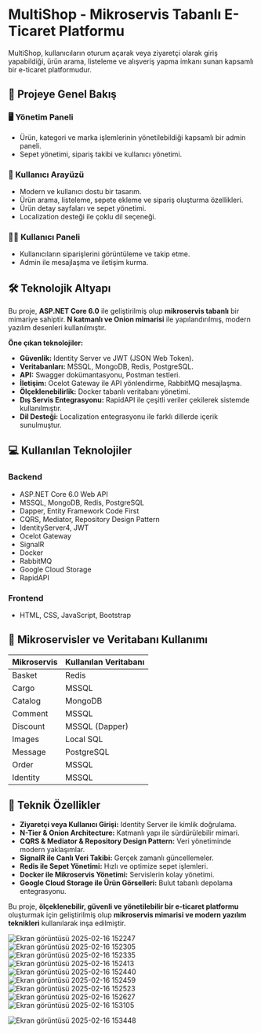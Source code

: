 # MultiShop - Mikroservis Tabanlı E-Ticaret Platformu

MultiShop, kullanıcıların oturum açarak veya ziyaretçi olarak giriş yapabildiği, ürün arama, listeleme ve alışveriş yapma imkanı sunan kapsamlı bir e-ticaret platformudur.

## 🚀 Projeye Genel Bakış
### 🖥️ Yönetim Paneli
- Ürün, kategori ve marka işlemlerinin yönetilebildiği kapsamlı bir admin paneli.
- Sepet yönetimi, sipariş takibi ve kullanıcı yönetimi.

### 👤 Kullanıcı Arayüzü
- Modern ve kullanıcı dostu bir tasarım.
- Ürün arama, listeleme, sepete ekleme ve sipariş oluşturma özellikleri.
- Ürün detay sayfaları ve sepet yönetimi.
- Localization desteği ile çoklu dil seçeneği.

### 🧑‍💻 Kullanıcı Paneli
- Kullanıcıların siparişlerini görüntüleme ve takip etme.
- Admin ile mesajlaşma ve iletişim kurma.

## 🛠️ Teknolojik Altyapı
Bu proje, **ASP.NET Core 6.0** ile geliştirilmiş olup **mikroservis tabanlı** bir mimariye sahiptir. **N katmanlı ve Onion mimarisi** ile yapılandırılmış, modern yazılım desenleri kullanılmıştır.

**Öne çıkan teknolojiler:**
- **Güvenlik:** Identity Server ve JWT (JSON Web Token).
- **Veritabanları:** MSSQL, MongoDB, Redis, PostgreSQL.
- **API:** Swagger dokümantasyonu, Postman testleri.
- **İletişim:** Ocelot Gateway ile API yönlendirme, RabbitMQ mesajlaşma.
- **Ölçeklenebilirlik:** Docker tabanlı veritabanı yönetimi.
- **Dış Servis Entegrasyonu:** RapidAPI ile çeşitli veriler çekilerek sistemde kullanılmıştır.
- **Dil Desteği:** Localization entegrasyonu ile farklı dillerde içerik sunulmuştur.

## 💻 Kullanılan Teknolojiler
### Backend
- ASP.NET Core 6.0 Web API
- MSSQL, MongoDB, Redis, PostgreSQL
- Dapper, Entity Framework Code First
- CQRS, Mediator, Repository Design Pattern
- IdentityServer4, JWT
- Ocelot Gateway
- SignalR
- Docker
- RabbitMQ
- Google Cloud Storage
- RapidAPI

### Frontend
- HTML, CSS, JavaScript, Bootstrap

## 🔗 Mikroservisler ve Veritabanı Kullanımı
| Mikroservis | Kullanılan Veritabanı |
|-------------|----------------------|
| Basket | Redis |
| Cargo | MSSQL |
| Catalog | MongoDB |
| Comment | MSSQL |
| Discount | MSSQL (Dapper) |
| Images | Local SQL |
| Message | PostgreSQL |
| Order | MSSQL |
| Identity | MSSQL |

## 📌 Teknik Özellikler
- **Ziyaretçi veya Kullanıcı Girişi:** Identity Server ile kimlik doğrulama.
- **N-Tier & Onion Architecture:** Katmanlı yapı ile sürdürülebilir mimari.
- **CQRS & Mediator & Repository Design Pattern:** Veri yönetiminde modern yaklaşımlar.
- **SignalR ile Canlı Veri Takibi:** Gerçek zamanlı güncellemeler.
- **Redis ile Sepet Yönetimi:** Hızlı ve optimize sepet işlemleri.
- **Docker ile Mikroservis Yönetimi:** Servislerin kolay yönetimi.
- **Google Cloud Storage ile Ürün Görselleri:** Bulut tabanlı depolama entegrasyonu.

Bu proje, **ölçeklenebilir, güvenli ve yönetilebilir bir e-ticaret platformu** oluşturmak için geliştirilmiş olup **mikroservis mimarisi ve modern yazılım teknikleri** kullanılarak inşa edilmiştir.



![Ekran görüntüsü 2025-02-16 152247](https://github.com/user-attachments/assets/0a377fa1-7fb7-4855-a1d7-b45be1a86d4e)
![Ekran görüntüsü 2025-02-16 152305](https://github.com/user-attachments/assets/a4797a98-e24f-4f7e-83d9-1c8107181476)
![Ekran görüntüsü 2025-02-16 152335](https://github.com/user-attachments/assets/6aa33b4b-4a26-4228-8b4d-5e6c5a93ceb1)
![Ekran görüntüsü 2025-02-16 152413](https://github.com/user-attachments/assets/78d143a3-e120-4783-a72c-4999c089985b)
![Ekran görüntüsü 2025-02-16 152440](https://github.com/user-attachments/assets/3f2cf16d-29b4-4ef8-98a1-623f4f7d3fdc)
![Ekran görüntüsü 2025-02-16 152459](https://github.com/user-attachments/assets/1aba3a73-844f-4947-b55a-75dbf711a54e)
![Ekran görüntüsü 2025-02-16 152523](https://github.com/user-attachments/assets/7e753d68-b0d3-47ff-9b95-d3dd67e3f287)
![Ekran görüntüsü 2025-02-16 152627](https://github.com/user-attachments/assets/106bfa0c-a872-4a03-8eb9-1472b39787c4)
![Ekran görüntüsü 2025-02-16 153105](https://github.com/user-attachments/assets/7159d0e7-0e35-4e87-a550-ad88c757722e)

![Ekran görüntüsü 2025-02-16 153448](https://github.com/user-attachments/assets/52c69fd0-f064-4aac-bba6-60f4d9d1cbde)
